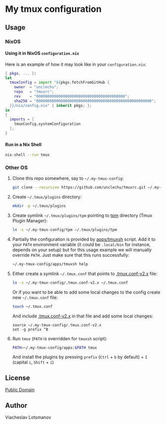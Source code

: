# My tmux configuration

## Usage

### NixOS

#### Using it in NixOS `configuration.nix`

Here is an example of how it may look like in your `configuration.nix`:

``` nix
{ pkgs, ... }:
let
  tmuxConfig = import "${pkgs.fetchFromGitHub {
    owner  = "unclechu";
    repo   = "tmuxrc";
    rev    = "0000000000000000000000000000000000000000";
    sha256 = "0000000000000000000000000000000000000000000000000000";
  }}/nix/config.nix" { inherit pkgs; };
in
{
  imports = [
    tmuxConfig.systemConfiguration
  ];
}
```

#### Run in a Nix Shell

``` sh
nix-shell --run tmux
```

### Other OS

1. Clone this repo somewhere, say to `~/.my-tmux-config`:

   ``` sh
   git clone --recursive https://github.com/unclechu/tmuxrc.git ~/.my-tmux-config
   ```

1. Create `~/.tmux/plugins` directory:

   ``` sh
   mkdir -p ~/.tmux/plugins
   ```

1. Create symlink `~/.tmux/plugins/tpm` pointing to [tpm] directory
   (Tmux Plugin Manager):

   ``` sh
   ln -s ~/.my-tmux-config/tpm ~/.tmux/plugins/tpm
   ```

1. Partially the configuration is provided by [apps/tmuxsh] script.
   Add it to your `PATH` environment variable (it could be `.local/bin` for
   instance, depends on your setup) but for this usage example we will manually
   override `PATH`. Just make sure that this runs successfully:

   ``` sh
   ~/.my-tmux-config/apps/tmuxsh help
   ```

1. Either create a symlink `~/.tmux.conf` that points to [.tmux.conf-v2.x] file:

   ``` sh
   ln -s ~/.my-tmux-config/.tmux.conf-v2.x ~/.tmux.conf
   ```

   Or if you want to be able to add some local changes to the config create new
   `~/.tmux.conf` file:

   ``` sh
   touch ~/.tmux.conf
   ```

   And include [.tmux.conf-v2.x] in that file and add some local changes:

   ``` tmux
   source ~/.my-tmux-config/.tmux.conf-v2.x
   set -g prefix ^B
   ```

1. Run `tmux` (`PATH` is overridden for `tmuxsh` script):

   ``` sh
   PATH=~/.my-tmux-config/apps:$PATH tmux
   ```

   And install the plugins by pressing `prefix` (`Ctrl` + `b` by default) + `I`
   (capital `i`, `Shift` + `i`)

## License

[Public Domain](LICENSE)

## Author

Viacheslav Lotsmanov

[.tmux.conf-v2.x]: .tmux.conf-v2.x
[apps/tmuxsh]: apps/tmuxsh
[tpm]: tpm
